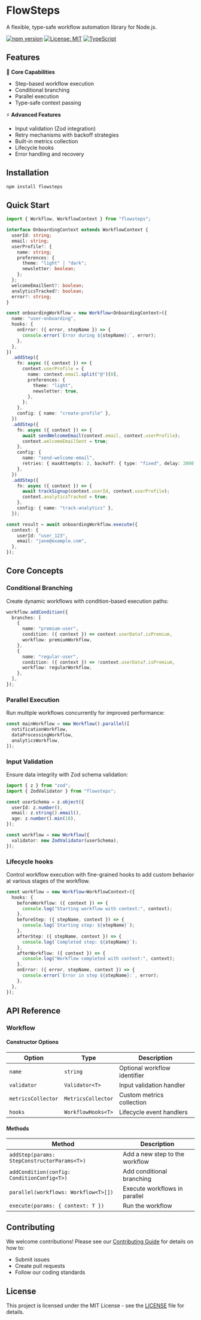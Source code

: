 # FlowSteps

A flexible, type-safe workflow automation library for Node.js.

[![npm version](https://img.shields.io/npm/v/flowsteps.svg)](https://www.npmjs.com/package/flowsteps)
[![License: MIT](https://img.shields.io/badge/License-MIT-yellow.svg)](https://opensource.org/licenses/MIT)
[![TypeScript](https://img.shields.io/badge/TypeScript-4.9%2B-blue.svg)](https://www.typescriptlang.org/)

## Features

🚀 **Core Capabilities**

- Step-based workflow execution
- Conditional branching
- Parallel execution
- Type-safe context passing

⚡ **Advanced Features**

- Input validation (Zod integration)
- Retry mechanisms with backoff strategies
- Built-in metrics collection
- Lifecycle hooks
- Error handling and recovery

## Installation

```bash
npm install flowsteps
```

## Quick Start

```typescript
import { Workflow, WorkflowContext } from "flowsteps";

interface OnboardingContext extends WorkflowContext {
  userId: string;
  email: string;
  userProfile?: {
    name: string;
    preferences: {
      theme: "light" | "dark";
      newsletter: boolean;
    };
  };
  welcomeEmailSent?: boolean;
  analyticsTracked?: boolean;
  error?: string;
}

const onboardingWorkflow = new Workflow<OnboardingContext>({
  name: "user-onboarding",
  hooks: {
    onError: ({ error, stepName }) => {
      console.error(`Error during ${stepName}:`, error);
    },
  },
})
  .addStep({
    fn: async ({ context }) => {
      context.userProfile = {
        name: context.email.split("@")[0],
        preferences: {
          theme: "light",
          newsletter: true,
        },
      };
    },
    config: { name: "create-profile" },
  })
  .addStep({
    fn: async ({ context }) => {
      await sendWelcomeEmail(context.email, context.userProfile);
      context.welcomeEmailSent = true;
    },
    config: {
      name: "send-welcome-email",
      retries: { maxAttempts: 2, backoff: { type: "fixed", delay: 2000 } },
    },
  })
  .addStep({
    fn: async ({ context }) => {
      await trackSignup(context.userId, context.userProfile);
      context.analyticsTracked = true;
    },
    config: { name: "track-analytics" },
  });

const result = await onboardingWorkflow.execute({
  context: {
    userId: "user_123",
    email: "jane@example.com",
  },
});
```

## Core Concepts

### Conditional Branching

Create dynamic workflows with condition-based execution paths:

```typescript
workflow.addCondition({
  branches: [
    {
      name: "premium-user",
      condition: ({ context }) => context.userData?.isPremium,
      workflow: premiumWorkflow,
    },
    {
      name: "regular-user",
      condition: ({ context }) => !context.userData?.isPremium,
      workflow: regularWorkflow,
    },
  ],
});
```

### Parallel Execution

Run multiple workflows concurrently for improved performance:

```typescript
const mainWorkflow = new Workflow().parallel([
  notificationWorkflow,
  dataProcessingWorkflow,
  analyticsWorkflow,
]);
```

### Input Validation

Ensure data integrity with Zod schema validation:

```typescript
import { z } from "zod";
import { ZodValidator } from "flowsteps";

const userSchema = z.object({
  userId: z.number(),
  email: z.string().email(),
  age: z.number().min(18),
});

const workflow = new Workflow({
  validator: new ZodValidator(userSchema),
});
```

### Lifecycle hooks

Control workflow execution with fine-grained hooks to add custom behavior at various stages of the workflow.

```typescript
const workflow = new Workflow<WorkflowContext>({
  hooks: {
    beforeWorkflow: ({ context }) => {
      console.log("Starting workflow with context:", context);
    },
    beforeStep: ({ stepName, context }) => {
      console.log(`Starting step: ${stepName}`);
    },
    afterStep: ({ stepName, context }) => {
      console.log(`Completed step: ${stepName}`);
    },
    afterWorkflow: ({ context }) => {
      console.log("Workflow completed with context:", context);
    },
    onError: ({ error, stepName, context }) => {
      console.error(`Error in step ${stepName}:`, error);
    },
  },
});
```

## API Reference

### Workflow

#### Constructor Options

| Option             | Type               | Description                  |
| ------------------ | ------------------ | ---------------------------- |
| `name`             | `string`           | Optional workflow identifier |
| `validator`        | `Validator<T>`     | Input validation handler     |
| `metricsCollector` | `MetricsCollector` | Custom metrics collection    |
| `hooks`            | `WorkflowHooks<T>` | Lifecycle event handlers     |

#### Methods

| Method                                      | Description                    |
| ------------------------------------------- | ------------------------------ |
| `addStep(params: StepConstructorParams<T>)` | Add a new step to the workflow |
| `addCondition(config: ConditionConfig<T>)`  | Add conditional branching      |
| `parallel(workflows: Workflow<T>[])`        | Execute workflows in parallel  |
| `execute(params: { context: T })`           | Run the workflow               |

## Contributing

We welcome contributions! Please see our [Contributing Guide](CONTRIBUTING.md) for details on how to:

- Submit issues
- Create pull requests
- Follow our coding standards

## License

This project is licensed under the MIT License - see the [LICENSE](LICENSE) file for details.
